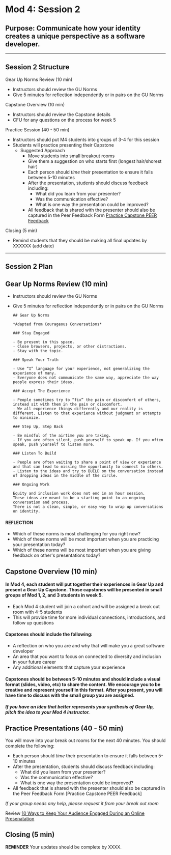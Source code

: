 # Mod 4: Session 2

## Purpose:  Communicate how your identity creates a unique perspective as a software developer.

---------------------------------------------------
## Session 2 Structure

Gear Up Norms Review (10 min)
- Instructors should review the GU Norms 
- Give 5 minutes for reflection independently or in pairs on the GU Norms

Capstone Overview (10 min)
- Instructors should review the Capstone details
- CFU for any questions on the process for week 5

Practice Session (40 - 50 min)
- Instructors should put M4 students into groups of 3-4 for this session
- Students will practice presenting their Capstone 
  - Suggested Approach
    - Move students into small breakout rooms
    - Give them a suggestion on who starts first (longest hair/shorest hair)
    - Each person should *time* their presentation to ensure it falls between 5-10 minutes
    - After the presentation, students should discuss feedback including:
      - What did you learn from your presenter?
      - Was the communication effective?
      - What is one way the presentation could be improved?
    - All feedback that is shared with the presenter should also be captured in the Peer Feedback Form [Practice Capstone PEER Feedback](https://forms.gle/VNZBKFg6wPVgBvH4A) 

Closing (5 min)
- Remind students that they should be making all final updates by XXXXXX (add date)

---------------------------------------------------
## Session 2 Plan

## Gear Up Norms Review (10 min)
- Instructors should review the GU Norms 
- Give 5 minutes for reflection independently or in pairs on the GU Norms

      ## Gear Up Norms 

      *Adapted from Courageous Conversations*

      ### Stay Engaged

      - Be present in this space.
      - Close browsers, projects, or other distractions.
      - Stay with the topic.

      ### Speak Your Truth

      - Use “I” language for your experience, not generalizing the experience of many.
      - Everyone does not communicate the same way, appreciate the way people express their ideas.

      ### Accept The Experience

      - People sometimes try to “fix” the pain or discomfort of others, instead sit with them in the pain or discomfort.
      - We all experience things differently and our reality is different. Listen to that experience without judgment or attempts to minimize.

      ### Step Up, Step Back

      - Be mindful of the airtime you are taking. 
      - If you are often silent, push yourself to speak up. If you often speak, push yourself to listen more.

      ### Listen To Build

      - People are often waiting to share a point of view or experience and that can lead to missing the opportunity to connect to others. 
      - Listen to the ideas and try to BUILD on the conversation instead of dropping ideas in the middle of the circle. 

      ### Ongoing Work

      Equity and inclusion work does not end in an hour session. 
      These ideas are meant to be a starting point to an ongoing conversation and process. 
      There is not a clean, simple, or easy way to wrap up conversations on identity.

#### REFLECTION 

  - Which of these norms is most challenging for you right now?
  - Which of these norms will be most important when you are practicing your presentation today?  
  - Which of these norms will be most important when you are giving feedback on other's presentations today?

## Capstone Overview (10 min)

#### In Mod 4, each student will put together their experiences in Gear Up and present a Gear Up Capstone.  Those capstones will be presented in small groups of Mod 1, 2, and 3 students in week 5.  

- Each Mod 4 student will join a cohort and will be assigned a break out room with 4-5 students
- This will provide time for more individual connections, introductions, and follow up questions

#### Capstones should include the following:

- A reflection on who you are and why that will make you a great software developer
- An area that you want to focus on connected to diversity and inclusion in your future career
- Any additional elements that capture your experience


#### Capstones should be between 5-10 minutes and should include a visual format (slides, video, etc) to share the content.  We encourage you to be creative and represent yourself in this format.  After you present, you will have time to discuss with the small group you are assigned.
 
##### If you have an idea that better represents your synthesis of Gear Up, pitch the idea to your Mod 4 instructor.  


## Practice Presentations (40 - 50 min)

You will move into your break out rooms for the next 40 minutes.  You should complete the following:
- Each person should *time* their presentation to ensure it falls between 5-10 minutes
- After the presentation, students should discuss feedback including:
    - What did you learn from your presenter?
    - Was the communication effective?
    - What is one way the presentation could be improved?
- All feedback that is shared with the presenter should also be captured in the Peer Feedback Form [Practice Capstone PEER Feedback]

*If your group needs any help, please request it from your break out room* 

Review [10 Ways to Keep Your Audience Engaged During an Online Presenatation](https://visme.co/blog/engage-audience-online-presentation/) 

## Closing (5 min)

**REMINDER** Your updates should be complete by XXXX.  
